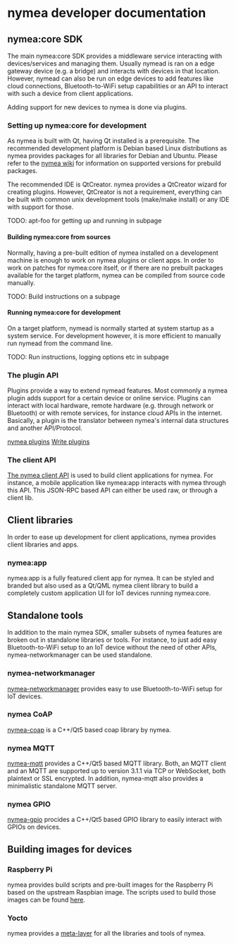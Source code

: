 # nymea developer documentation


## nymea:core SDK

The main nymea:core SDK provides a middleware service interacting with devices/services and managing them. Usually nymead is ran on a edge gateway device (e.g. a bridge) and interacts with devices in that location. However, nymead can also be run on edge devices to add features like cloud connections, Bluetooth-to-WiFi setup capabilities or an API to interact with such a device from client applications.

Adding support for new devices to nymea is done via plugins.

### Setting up nymea:core for development

As nymea is built with Qt, having Qt installed is a prerequisite. The recommended development platform is Debian based Linux distributions as nymea provides packages for all libraries for Debian and Ubuntu. Please refer to the [nymea wiki](http://wiki.nymea.io) for information on supported versions for prebuild packages.

The recommended IDE is QtCreator. nymea provides a QtCreator wizard for creating plugins. However, QtCreator is not a requirement, everything can be built with common unix development tools (make/make install) or any IDE with support for those.

TODO: apt-foo for getting up and running in subpage

#### Building nymea:core from sources

Normally, having a pre-built edition of nymea installed on a development machine is enough to work on nymea plugins or client apps. In order to work on patches for nymea:core itself, or if there are no prebuilt packages available for the target platform, nymea can be compiled from source code manually.

TODO: Build instructions on a subpage

#### Running nymea:core for development

On a target platform, nymead is normally started at system startup as a system service. For development however, it is more efficient to manually run nymead from the command line.

TODO: Run instructions, logging options etc in subpage

### The plugin API

Plugins provide a way to extend nymead features. Most commonly a nymea plugin adds support for a certain device or online service. Plugins can interact with local hardware, remote hardware (e.g. through network or Bluetooth) or with remote services, for instance cloud APIs in the internet. Basically, a plugin is the translator between nymea's internal data structures and another API/Protocol.

[nymea plugins](nymea-plugins/index.html)
[Write plugins](nymea/write-plugins.html)

### The client API

[The nymea client API](nymea/jsonrpc.html) is used to build client applications for nymea. For instance, a mobile application like nymea:app interacts with nymea through this API. This JSON-RPC based API can either be used raw, or through a client lib.

## Client libraries
In order to ease up development for client applications, nymea provides client libraries and apps.

### nymea:app
nymea:app is a fully featured client app for nymea. It can be styled and branded but also used as a Qt/QML nymea client library to build a completely custom application UI for IoT devices running nymea:core.

## Standalone tools

In addition to the main nymea SDK, smaller subsets of nymea features are broken out in standalone libraries or tools. For instance, to just add easy Bluetooth-to-WiFi setup to an IoT device without the need of other APIs, nymea-networkmanager can be used standalone.

### nymea-networkmanager

[nymea-networkmanager](libnymea-networkmanager/index.html) provides easy to use Bluetooth-to-WiFi setup for IoT devices.

### nymea CoAP
[nymea-coap](nymea-coap/index.html) is a C++/Qt5 based coap library by nymea.

### nymea MQTT
[nymea-mqtt](nymea-mqtt/index.html) provides a C++/Qt5 based MQTT library. Both, an MQTT client and an MQTT are supported up to version 3.1.1 via TCP or WebSocket, both plaintext or SSL encrypted. In addition, nymea-mqtt also provides a minimalistic standalone MQTT server.

### nymea GPIO
[nymea-gpio](nymea-gpio/index.html) procides a C++/Qt5 based GPIO library to easily interact with GPIOs on devices.


## Building images for devices

### Raspberry Pi

nymea provides build scripts and pre-built images for the Raspberry Pi based on the upstream Raspbian image. The scripts used to build those images can be found [here](https://github.com/nymea/pi-gen).

### Yocto

nymea provides a [meta-layer](https://gihtub.com/nymea/meta-nymea) for all the libraries and tools of nymea.
